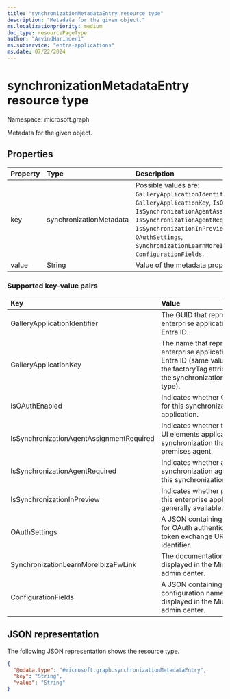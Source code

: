 ```yaml
---
title: "synchronizationMetadataEntry resource type"
description: "Metadata for the given object."
ms.localizationpriority: medium
doc_type: resourcePageType
author: "ArvindHarinder1"
ms.subservice: "entra-applications"
ms.date: 07/22/2024
---
```


# synchronizationMetadataEntry resource type

Namespace: microsoft.graph

Metadata for the given object.

## Properties
| Property       | Type    |Description|
|:---------------|:--------|:----------|
|key|synchronizationMetadata|Possible values are: `GalleryApplicationIdentifier`, `GalleryApplicationKey`, `IsOAuthEnabled`, `IsSynchronizationAgentAssignmentRequired`, `IsSynchronizationAgentRequired`, `IsSynchronizationInPreview`, `OAuthSettings`, `SynchronizationLearnMoreIbizaFwLink`, `ConfigurationFields`. |
|value|String|Value of the metadata property.|

### Supported key-value pairs
| Key       |Value|
|:---------------|:----------|
|GalleryApplicationIdentifier|The GUID that represents this enterprise application in Microsoft Entra ID.   |
|GalleryApplicationKey | The name that represents this enterprise application in Microsoft Entra ID (same value as the factoryTag attribute within the synchronizationTemplate resource type).   |
|IsOAuthEnabled  |Indicates whether OAuth is enabled for this synchronization job's application.  |
|IsSynchronizationAgentAssignmentRequired |Indicates whether to display certain UI elements applicable only during synchronization that requires an on-premises agent.  |
|IsSynchronizationAgentRequired |Indicates whether an on-premises synchronization agent is required for this synchronization job. |
|IsSynchronizationInPreview  |Indicates whether provisioning for this enterprise application is generally available.  |
|OAuthSettings |A JSON containing values necessary for OAuth authentication, such as the token exchange URI and client identifier.  |
|SynchronizationLearnMoreIbizaFwLink |The documentation link that's displayed in the Microsoft Entra admin center.  |
|ConfigurationFields |A JSON containing the textbox configuration names that are displayed in the Microsoft Entra admin center. |

## JSON representation

The following JSON representation shows the resource type.
<!-- {
  "blockType": "resource",
  "@odata.type": "microsoft.graph.synchronizationMetadataEntry"
}
-->
``` json
{
  "@odata.type": "#microsoft.graph.synchronizationMetadataEntry",
  "key": "String",
  "value": "String"
}
```

<!-- uuid: 8fcb5dbc-d5aa-4681-8e31-b001d5168d79
2015-10-25 14:57:30 UTC -->
<!--
{
  "type": "#page.annotation",
  "description": "metadataEntry resource",
  "keywords": "",
  "section": "documentation",
  "tocPath": "",
  "suppressions": []
}
-->
